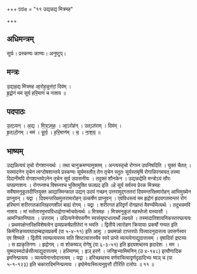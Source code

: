 +++
title = "११ उद्यन्नद्य मित्रमह"

+++
## अधिमन्त्रम्
सूर्यः। प्रस्कण्वः काण्वः। अनुष्टुप्।

## मन्त्रः
उ॒द्यन्न॒द्य मि॑त्रमह आ॒रोह॒न्नुत्त॑रां॒ दिव॑म् ।  
हृ॒द्रो॒गं मम॑ सूर्य हरि॒माणं॑ च नाशय ॥

## पदपाठः
उ॒त्ऽयन् । अ॒द्य । मि॒त्र॒ऽम॒हः॒ । आ॒ऽरोह॑न् । उत्ऽत॑राम् । दिव॑म् ।  
हृ॒त्ऽरो॒गम् । मम॑ । सू॒र्य॒ । ह॒रि॒माण॑म् । च॒ । ना॒श॒य॒ ॥

## भाष्यम्
उद्यन्नित्ययं तृचो रोगशान्त्यर्थः । तथा चानुक्रमण्यामुक्तम् । अन्त्यस्तृचो रोगघ्न उपनिषदिति । युक्तं चैतत् । यस्मादनेन तृचेन त्वग्दोषशान्तये प्रस्कण्वः सूर्यमस्तौत् तेन तृचेन स्तुतः सूर्यस्तमृषिं रोगान्निरगमयत् तस्मा दिदानीमपि रोगशान्तयेऽनेन तृचेन सूर्य उपासनीयः । तदुक्तं शौनकेन । उद्यन्नद्येति मन्त्रोऽयं सौरः पापप्रणाशनः । रोगघ्नश्च विषघ्नश्च भुक्तिमुक्ति फलप्रद इति ॥हे सूर्य सर्वस्य प्रेरक मित्रमहः सर्वेषामनुकूलदीप्तियुक्त आद्यास्मिन्काल उद्यन् उदयं गच्छन् उत्तरामुद्गततरां दिवमन्तरिक्षमारोहन् आभिमुख्येन प्राप्नुवन् । यद्वा । दिवमन्तरिक्षमुत्तरामारोहन् उत्कर्षेण प्राप्नुवन् । एवंविधस्त्वं मम हृद्रोगं हृदयगतमान्तरं रोगं हरिमाणं शरीरगतकान्तिहरणशीलं बाह्यं रोगम् । यद्वा । शरीरगतं हरिद्वर्णं रोगप्राप्तं वैवर्ण्यमित्यर्थः । तदुभयमपि नाशय । मां स्तोतारमुभयविधाद्रोगान्मोचयेत्यर्थः ॥ मित्रमहः । मित्रमनुकूलं महस्तेजो यस्यासौ । आमन्त्रितनिघातः । उत्तराम् । उदित्यनेनोपसर्गेण स्वसंसृष्टधात्वर्थो लक्ष्यते । तस्मादातिशायनिकस्तरप्प्रत्ययः । प्रथमपक्षेन्तरिक्षविशेषत्वेन द्रव्यप्रकर्षप्रतीतेरां न भवति । द्वितीये त्वारोहण क्रियायाः प्रकर्षो गम्यत इति किमेत्तिङव्ययघादाम्बद्रव्यप्रकर्षे (पा ५-४-११) इति आमुः । प्रथमपक्षे टाप्तरपोः पित्त्वादनुदात्तत्व उपसर्गस्वर एव शिष्यते । द्वितीये त्वाम्प्रत्ययस्य सति शिष्टत्वात्तस्यैव स्वरे प्राप्ते व्यत्ययेनाद्युदात्तत्वम् । वृषादिर्वा द्रष्टव्यः । स ह्याकृतिगणः । हृद्रोगम् । वा शोकष्यञ् रोगेषु (पा ६-३-५१) इति हृदयशब्दस्य हृदादेशः । मम । युष्मदस्मदोर्ङसीत्याद्युदात्तत्वम् । हरिमाणम् । हृञ् हरणे । जनिहृभ्यामिमनिन् (उ ४-१४८) इत्यौणादिक इमनिन्प्रत्ययः । व्यत्ययेनान्तोदात्तत्वम् । यद्वा । हरिच्छब्दस्य वर्णवाचित्वाद्वर्णदृढादिभ्यः ष्यञ् च (पा ५-१-१२३) इति चकारादिमनिन्प्रत्ययः । इष्ठेमेयःस्वित्यनुवृत्तौ टीरिति टलोपः ॥ ११ ॥